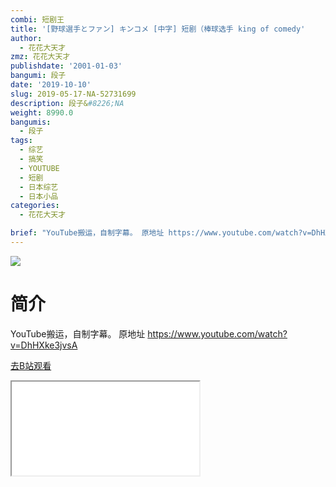 ```yaml
---
combi: 短剧王
title: '[野球選手とファン] キンコメ [中字] 短剧（棒球选手 king of comedy'
author:
  - 花花大天才
zmz: 花花大天才
publishdate: '2001-01-03'
bangumi: 段子
date: '2019-10-10'
slug: 2019-05-17-NA-52731699
description: 段子&#8226;NA
weight: 8990.0
bangumis:
  - 段子
tags:
  - 综艺
  - 搞笑
  - YOUTUBE
  - 短剧
  - 日本综艺
  - 日本小品
categories:
  - 花花大天才

brief: "YouTube搬运，自制字幕。 原地址 https://www.youtube.com/watch?v=DhHXke3jvsA"
---
```

![](https://raw.githubusercontent.com/tcgriffith/owaraisite/master/static/tmpimg/cc5d077fe8b0d9d333d6a129ea1dcfdbb99b1550.jpg.480.jpg)
# 简介  
YouTube搬运，自制字幕。
原地址 https://www.youtube.com/watch?v=DhHXke3jvsA  

[去B站观看](https://www.bilibili.com/video/av52731699/)
<div class ="resp-container"><iframe class="testiframe" src="//player.bilibili.com/player.html?aid=52731699"", scrolling="no", allowfullscreen="true" > </iframe></div> 
